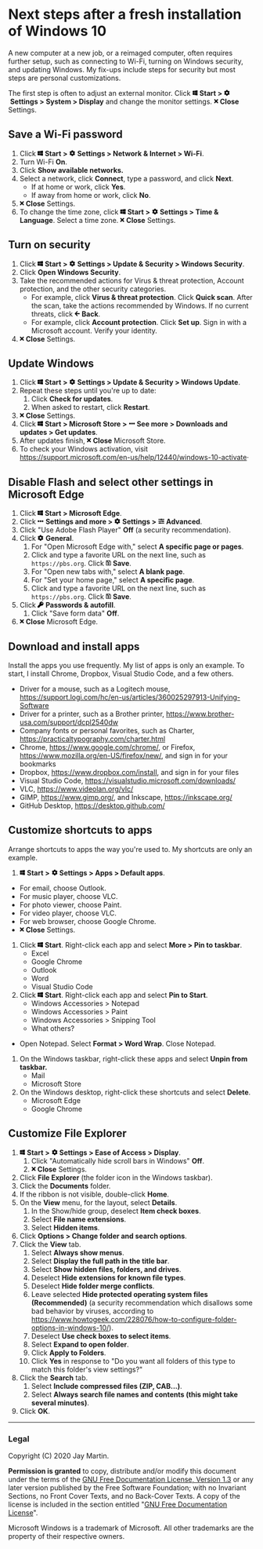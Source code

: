 # Next steps after a fresh installation of Windows 10

A new computer at a new job, or a reimaged computer, often requires further setup, such as connecting to Wi-Fi, turning on Windows security, and updating Windows. My fix-ups include steps for security but most steps are personal customizations. 

The first step is often to adjust an external monitor. Click <img src='fab/windows.svg' alt='Windows' height='12'>&nbsp;**Start >** <img src='fas/cog.svg' alt='Settings' height='12'>&nbsp;**Settings > System > Display** and change the monitor settings. <img src='fas/times.svg' alt='X' height='12'>&nbsp;**Close** Settings.

## Save a Wi-Fi password

1. Click <img src='fab/windows.svg' alt='Windows' height='12'>&nbsp;**Start >** <img src='fas/cog.svg' alt='Settings' height='12'>&nbsp;**Settings > Network & Internet > Wi-Fi**.
1. Turn Wi-Fi **On**.
1. Click **Show available networks.**
1. Select a network, click **Connect**, type a password, and click **Next**. 
    - If at home or work, click **Yes**. 
    - If away from home or work, click **No**.
1. <img src='fas/times.svg' alt='X' height='12'>&nbsp;**Close** Settings.
1. To change the time zone, click <img src='fab/windows.svg' alt='Windows' height='12'>&nbsp;**Start >** <img src='fas/cog.svg' alt='Settings' height='12'>&nbsp;**Settings > Time & Language**. Select a time zone. <img src='fas/times.svg' alt='X' height='12'>&nbsp;**Close** Settings.

## Turn on security

1. Click <img src='fab/windows.svg' alt='Windows' height='12'>&nbsp;**Start >** <img src='fas/cog.svg' alt='Settings' height='12'>&nbsp;**Settings > Update & Security > Windows Security**. 
1. Click **Open Windows Security**.
1. Take the recommended actions for Virus & threat protection, Account protection, and the other security categories.
    - For example, click **Virus & threat protection**. Click **Quick scan**. After the scan, take the actions recommended by Windows. If no current threats, click <img src='fas/arrow-left.svg' alt='X' height='12'>&nbsp;**Back**.
    - For example, click **Account protection**. Click **Set up**. Sign in with a Microsoft account. Verify your identity.
1. <img src='fas/times.svg' alt='X' height='12'>&nbsp;**Close** Settings.

## Update Windows

1. Click <img src='fab/windows.svg' alt='Windows' height='12'>&nbsp;**Start >** <img src='fas/cog.svg' alt='Settings' height='12'>&nbsp;**Settings > Update & Security > Windows Update**.
1. Repeat these steps until you're up to date:
   1. Click **Check for updates**.
   1. When asked to restart, click **Restart**.
1. <img src='fas/times.svg' alt='X' height='12'>&nbsp;**Close** Settings.
1. Click <img src='fab/windows.svg' alt='Windows' height='12'>&nbsp;**Start > Microsoft Store >** <img src='fas/ellipsis-h.svg' alt='...' width='12'>&nbsp;**See more > Downloads and updates > Get updates**.
1. After updates finish, <img src='fas/times.svg' alt='X' height='12'>&nbsp;**Close** Microsoft Store.
1. To check your Windows activation, visit <https://support.microsoft.com/en-us/help/12440/windows-10-activate>·

## Disable Flash and select other settings in Microsoft Edge

1. Click <img src='fab/windows.svg' alt='Windows' height='12'>&nbsp;**Start > Microsoft Edge**.
1. Click <img src='fas/ellipsis-h.svg' alt='...' width='12'>&nbsp;**Settings and more >** <img src='fas/cog.svg' alt='Settings' height='12'>&nbsp;**Settings >** <img src='fas/sliders-h.svg' alt='Advanced' height='12'>&nbsp;**Advanced**. 
1. Click "Use Adobe Flash Player" **Off** (a security recommendation).
1. Click <img src='fas/cog.svg' alt='General' height='12'>&nbsp;**General**.
   1. For "Open Microsoft Edge with," select **A specific page or pages**.
   1. Click and type a favorite URL on the next line, such as `https://pbs.org`. Click <img src='far/save.svg' alt='Save' height='12'>&nbsp;**Save**.
   1. For "Open new tabs with," select **A blank page**.
   1. For "Set your home page," select **A specific page**.
   1. Click and type a favorite URL on the next line, such as `https://pbs.org`. Click <img src='far/save.svg' alt='Save' height='12'>&nbsp;**Save**.
1. Click <img src='fas/key.svg' alt='Key' height='12'>&nbsp;**Passwords & autofill**.
   1. Click "Save form data" **Off**.
1. <img src='fas/times.svg' alt='X' height='12'>&nbsp;**Close** Microsoft Edge.

## Download and install apps

Install the apps you use frequently. My list of apps is only an example. To start, I install Chrome, Dropbox, Visual Studio Code, and a few others. 

- Driver for a mouse, such as a Logitech mouse, <https://support.logi.com/hc/en-us/articles/360025297913-Unifying-Software>
- Driver for a printer, such as a Brother printer, <https://www.brother-usa.com/support/dcpl2540dw>
- Company fonts or personal favorites, such as Charter, <https://practicaltypography.com/charter.html>
- Chrome, <https://www.google.com/chrome/>, or Firefox, <https://www.mozilla.org/en-US/firefox/new/>, and sign in for your bookmarks
- Dropbox, <https://www.dropbox.com/install>, and sign in for your files
- Visual Studio Code, <https://visualstudio.microsoft.com/downloads/>
- VLC, <https://www.videolan.org/vlc/>
- GIMP, <https://www.gimp.org/>, and Inkscape, <https://inkscape.org/>
- GitHub Desktop, <https://desktop.github.com/>

## Customize shortcuts to apps

Arrange shortcuts to apps the way you're used to. My shortcuts are only an example.

1. <img src='fab/windows.svg' alt='Windows' height='12'>&nbsp;**Start >** <img src='fas/cog.svg' alt='Settings' height='12'>&nbsp;**Settings > Apps > Default apps**.
  - For email, choose Outlook.
  - For music player, choose VLC.
  - For photo viewer, choose Paint.
  - For video player, choose VLC.
  - For web browser, choose Google Chrome.
  - <img src='fas/times.svg' alt='X' height='12'>&nbsp;**Close** Settings.
1. Click <img src='fab/windows.svg' alt='Windows' height='12'>&nbsp;**Start**. Right-click each app and select **More > Pin to taskbar**.
   - Excel
   - Google Chrome
   - Outlook
   - Word
   - Visual Studio Code
1. Click <img src='fab/windows.svg' alt='Windows' height='12'>&nbsp;**Start**. Right-click each app and select **Pin to Start**.
   - Windows Accessories > Notepad
   - Windows Accessories > Paint
   - Windows Accessories > Snipping Tool
   - What others?  
- Open Notepad. Select **Format > Word Wrap**. Close Notepad.
1. On the Windows taskbar, right-click these apps and select **Unpin from taskbar.**
    - Mail
    - Microsoft Store
1. On the Windows desktop, right-click these shortcuts and select **Delete**.
   - Microsoft Edge
   - Google Chrome
   
## Customize File Explorer

1. <img src='fab/windows.svg' alt='Windows' height='12'>&nbsp;**Start >** <img src='fas/cog.svg' alt='Settings' height='12'>&nbsp;**Settings > Ease of Access > Display**. 
   1. Click "Automatically hide scroll bars in Windows" **Off**. 
   1. <img src='fas/times.svg' alt='X' height='12'>&nbsp;**Close** Settings.
1. Click **File Explorer** (the folder icon in the Windows taskbar).
1. Click the **Documents** folder.
1. If the ribbon is not visible, double-click **Home**.
1. On the **View** menu, for the layout, select **Details**.
    1. In the Show/hide group, deselect **Item check boxes**.
    1. Select **File name extensions**.
    1. Select **Hidden items**.
1. Click **Options > Change folder and search options**.
1. Click the **View** tab.
    1. Select **Always show menus**.
    1. Select **Display the full path in the title bar**.
    1. Select **Show hidden files, folders, and drives**.
    1. Deselect **Hide extensions for known file types**.
    1. Deselect **Hide folder merge conflicts**.
    1. Leave selected **Hide protected operating system files (Recommended)** (a security recommendation which disallows some bad behavior by viruses, according to <https://www.howtogeek.com/228076/how-to-configure-folder-options-in-windows-10/>).
    1. Deselect **Use check boxes to select items**.
    1. Select **Expand to open folder**.
    1. Click **Apply to Folders**.
    1. Click **Yes** in response to "Do you want all folders of this type to match this folder's view settings?"
1. Click the **Search** tab.
    1. Select **Include compressed files (ZIP, CAB...)**.
    1. Select **Always search file names and contents (this might take several minutes)**.
1. Click **OK**.

---

### Legal

Copyright (C) 2020 Jay Martin. 

**Permission is granted** to copy, distribute and/or modify this document
under the terms of the [GNU Free Documentation License, Version 1.3](https://www.gnu.org/licenses/fdl-1.3.txt)
or any later version published by the Free Software Foundation; 
with no Invariant Sections, no Front Cover Texts, and no Back-Cover Texts.
A copy of the license is included in the section entitled "[GNU Free Documentation License](fdl-1.3.md)".

Microsoft Windows is a trademark of Microsoft. All other trademarks are the property of their respective owners. 

<!--- --->
